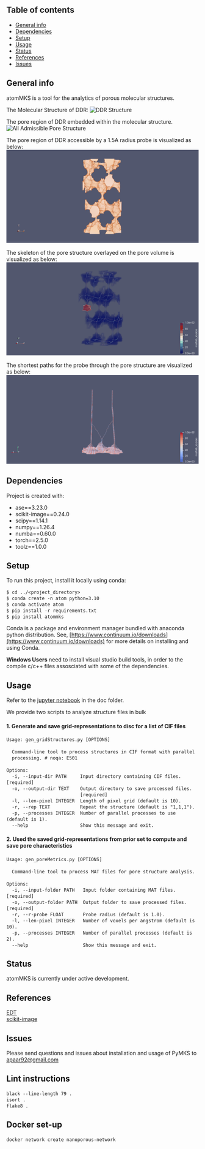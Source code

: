 ## Table of contents
* [General info](#general-info)
* [Dependencies](#dependencies)
* [Setup](#setup)
* [Usage](#usage)
* [Status](#status)
* [References](#references)
* [Issues](#issues)


## General info
atomMKS is a tool for the analytics of porous molecular structures.

The Molecular Structure of DDR: ![DDR Structure](./images/DDR_structure.gif)

The pore region of DDR embedded within the molecular structure. ![All Admissible Pore Structure](./images/DDR_pore_all.gif)

The pore region of DDR accessible by a 1.5A radius probe is visualized as below: ![Accessible Structure](./images/DDR_pore_cleaned.gif)

The skeleton of the pore structure overlayed on the pore volume is visualized as below: ![Accessible Path Structure](./images/DDR_skeleton_pore.gif)

The shortest paths for the probe through the pore structure are visualized as below: ![shortest paths](./images/DDR_graph.gif)


## Dependencies
Project is created with:
* ase==3.23.0
* scikit-image==0.24.0
* scipy==1.14.1
* numpy==1.26.4
* numba==0.60.0
* torch==2.5.0
* toolz==1.0.0


## Setup
To run this project, install it locally using conda:

```
$ cd ../<project_directory>
$ conda create -n atom python=3.10
$ conda activate atom
$ pip install -r requirements.txt
$ pip install atommks
```
Conda is a package and environment manager bundled with anaconda python distribution.
See, [https://www.continuum.io/downloads](https://www.continuum.io/downloads) for more details on installing and using Conda.  

**Windows Users** need to install visual studio build tools, in order to the compile c/c++ files assosciated with some of the dependencies.


## Usage
Refer to the [jupyter notebook](./tutorial/tutorial_atomMKS.ipynb) in the doc folder.


We provide two scripts to analyze structure files in bulk

#### 1. Generate and save grid-representations to disc for a list of CIF files

```
Usage: gen_gridStructures.py [OPTIONS]

  Command-line tool to process structures in CIF format with parallel
  processing. # noqa: E501

Options:
  -i, --input-dir PATH     Input directory containing CIF files.  [required]
  -o, --output-dir TEXT    Output directory to save processed files.
                           [required]
  -l, --len-pixel INTEGER  Length of pixel grid (default is 10).
  -r, --rep TEXT           Repeat the structure (default is "1,1,1").
  -p, --processes INTEGER  Number of parallel processes to use (default is 1).
  --help                   Show this message and exit.
```

#### 2. Used the saved grid-representations from prior set to compute and save pore characteristics

```
Usage: gen_poreMetrics.py [OPTIONS]

  Command-line tool to process MAT files for pore structure analysis.

Options:
  -i, --input-folder PATH   Input folder containing MAT files.  [required]
  -o, --output-folder PATH  Output folder to save processed files.  [required]
  -r, --r-probe FLOAT       Probe radius (default is 1.0).
  -l, --len-pixel INTEGER   Number of voxels per angstrom (default is 10).
  -p, --processes INTEGER   Number of parallel processes (default is 2).
  --help                    Show this message and exit.
```

## Status
atomMKS is currently under active development.


## References
[EDT](https://github.com/seung-lab/euclidean-distance-transform-3d/)  
[scikit-image](https://scikit-image.org/)  


## Issues

Please send questions and issues about installation and usage of PyMKS to [apaar92@gmail.com](mailto:apaar92@gmail.com)


## Lint instructions

```
black --line-length 79 .
isort .
flake8 .
```


## Docker set-up

```
docker network create nanoporous-network
```